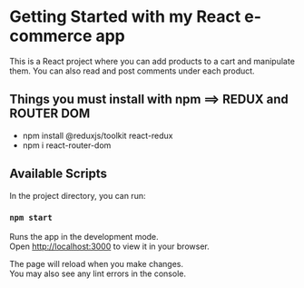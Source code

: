 # Getting Started with my React e-commerce app
This is a React project where you can add products to a cart and manipulate them. You can also read and post comments under each product.


## Things you must install with npm ==> REDUX and ROUTER DOM
- npm install @reduxjs/toolkit react-redux
- npm i react-router-dom



## Available Scripts

In the project directory, you can run:

### `npm start`

Runs the app in the development mode.\
Open [http://localhost:3000](http://localhost:3000) to view it in your browser.

The page will reload when you make changes.\
You may also see any lint errors in the console.


